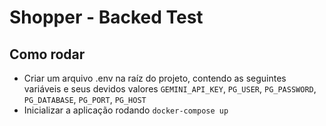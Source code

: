 # Shopper - Backed Test #

## Como rodar ##
- Criar um arquivo .env na raíz do projeto, contendo as seguintes variáveis e seus devidos valores `GEMINI_API_KEY`, `PG_USER`, `PG_PASSWORD`, `PG_DATABASE`, `PG_PORT`, `PG_HOST`
- Inicializar a aplicação rodando `docker-compose up`
